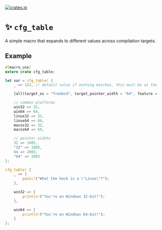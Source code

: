 [![crates.io](https://img.shields.io/crates/v/cfg_table.svg)](https://crates.io/crates/cfg_table)

# ✨ `cfg_table`

A simple macro that expands to different values across compilation targets.

## Example

```rust
#[macro_use]
extern crate cfg_table;

let var = cfg_table! {
    _ => 123, // default value if nothing matches, this must be at the top

    [all(target_os = "freebsd", target_pointer_width = "64", feature = "my-feature")] => 1337, // custom

    // common platforms
    win32 => 32,
    win64 => 64,
    linux32 => 32,
    linux64 => 64,
    macos32 => 32,
    macos64 => 64,

    // pointer widths
    32 => 1985,
    "32" => 1985,
    64 => 2003,
    "64" => 2003
};

cfg_table! {
    _ => {
        panic!("What the heck is a \"Linux\"?");
    },

    win32 => {
        println!("You're on Windows 32-bit!");
    },

    win64 => {
        println!("You're on Windows 64-bit!");
    }
};
```